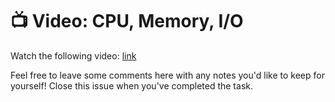# :tv: Video: CPU, Memory, I/O

Watch the following video: [link](https://youtu.be/DKGZlaPlVLY)

Feel free to leave some comments here with any notes you'd like to keep for yourself! Close this issue when you've completed the task.
